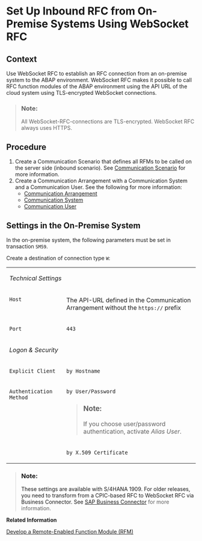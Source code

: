 <!-- loiob76751c2591d41a69727c0f39a9bf1bb -->

# Set Up Inbound RFC from On-Premise Systems Using WebSocket RFC



<a name="loiob76751c2591d41a69727c0f39a9bf1bb__section_jg4_l3s_qtb"/>

## Context

Use WebSocket RFC to establish an RFC connection from an on-premise system to the ABAP environment. WebSocket RFC makes it possible to call RFC function modules of the ABAP environment using the API URL of the cloud system using TLS-encrypted WebSocket connections.

> ### Note:  
> All WebSocket-RFC-connections are TLS-encrypted. WebSocket RFC always uses HTTPS.



<a name="loiob76751c2591d41a69727c0f39a9bf1bb__section_yy5_jls_qtb"/>

## Procedure

1.  Create a Communication Scenario that defines all RFMs to be called on the server side \(inbound scenario\). See [Communication Scenario](communication-management-5b8ff39.md#loio7ea7276c89a644d9867bf0f8627aed67) for more information.
2.  Create a Communication Arrangement with a Communication System and a Communication User. See the following for more information:
    -   [Communication Arrangement](communication-management-5b8ff39.md#loio201de48e2f57404e9222181b019eff14)
    -   [Communication System](communication-management-5b8ff39.md#loio875a3d6b20cb4934bcfea815e28afaa1)
    -   [Communication User](communication-management-5b8ff39.md#loio09a1ee098bde4f42baab2bdc14b42f9b)




<a name="loiob76751c2591d41a69727c0f39a9bf1bb__section_edp_jkr_stb"/>

## Settings in the On-Premise System

In the on-premise system, the following parameters must be set in transaction `SM59`.

Create a destination of connection type `W`:


<table>
<tr>
<td valign="top" colspan="2">

*Technical Settings*

</td>
</tr>
<tr>
<td valign="top">

`Host`

</td>
<td valign="top">

The API-URL defined in the Communication Arrangement without the `https://` prefix

</td>
</tr>
<tr>
<td valign="top">

`Port`

</td>
<td valign="top">

`443`

</td>
</tr>
<tr>
<td valign="top" colspan="2">

*Logon & Security*

</td>
</tr>
<tr>
<td valign="top">

`Explicit Client`

</td>
<td valign="top">

`by Hostname`

</td>
</tr>
<tr>
<td valign="top" rowspan="2">

`Authentication Method`

</td>
<td valign="top">

`by User/Password`

> ### Note:  
> If you choose user/password authentication, activate *Alias User*.



</td>
</tr>
<tr>
<td valign="top">

`by X.509 Certificate`

</td>
</tr>
</table>

> ### Note:  
> These settings are available with S/4HANA 1909. For older releases, you need to transform from a CPIC-based RFC to WebSocket RFC via Business Connector. See [SAP Business Connector](https://support.sap.com/en/product/connectors/bc.html) for more information.

**Related Information**  


[Develop a Remote-Enabled Function Module \(RFM\)](develop-a-remote-enabled-function-module-rfm-abf7105.md "Develop RFMs in ABAP Development Tools (ADT).")

